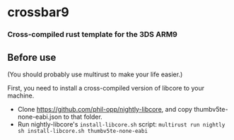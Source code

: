 # crossbar9 

### Cross-compiled rust template for the 3DS ARM9

## Before use

(You should probably use multirust to make your life easier.)

First, you need to install a cross-compiled version of libcore to your machine.
- Clone https://github.com/phil-opp/nightly-libcore, and copy thumbv5te-none-eabi.json to that folder.
- Run nightly-libcore's `install-libcore.sh` script: `multirust run nightly sh install-libcore.sh thumbv5te-none-eabi`
